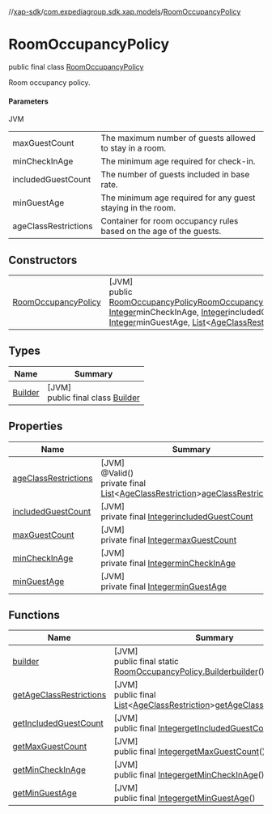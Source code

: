 //[xap-sdk](../../../index.md)/[com.expediagroup.sdk.xap.models](../index.md)/[RoomOccupancyPolicy](index.md)

# RoomOccupancyPolicy

public final class [RoomOccupancyPolicy](index.md)

Room occupancy policy.

#### Parameters

JVM

| | |
|---|---|
| maxGuestCount | The maximum number of guests allowed to stay in a room. |
| minCheckInAge | The minimum age required for check-in. |
| includedGuestCount | The number of guests included in base rate. |
| minGuestAge | The minimum age required for any guest staying in the room. |
| ageClassRestrictions | Container for room occupancy rules based on the age of the guests. |

## Constructors

| | |
|---|---|
| [RoomOccupancyPolicy](-room-occupancy-policy.md) | [JVM]<br>public [RoomOccupancyPolicy](index.md)[RoomOccupancyPolicy](-room-occupancy-policy.md)([Integer](https://docs.oracle.com/javase/8/docs/api/java/lang/Integer.html)maxGuestCount, [Integer](https://docs.oracle.com/javase/8/docs/api/java/lang/Integer.html)minCheckInAge, [Integer](https://docs.oracle.com/javase/8/docs/api/java/lang/Integer.html)includedGuestCount, [Integer](https://docs.oracle.com/javase/8/docs/api/java/lang/Integer.html)minGuestAge, [List](https://docs.oracle.com/javase/8/docs/api/java/util/List.html)&lt;[AgeClassRestriction](../-age-class-restriction/index.md)&gt;ageClassRestrictions) |

## Types

| Name | Summary |
|---|---|
| [Builder](-builder/index.md) | [JVM]<br>public final class [Builder](-builder/index.md) |

## Properties

| Name | Summary |
|---|---|
| [ageClassRestrictions](index.md#-769600898%2FProperties%2F699445674) | [JVM]<br>@Valid()<br>private final [List](https://docs.oracle.com/javase/8/docs/api/java/util/List.html)&lt;[AgeClassRestriction](../-age-class-restriction/index.md)&gt;[ageClassRestrictions](index.md#-769600898%2FProperties%2F699445674) |
| [includedGuestCount](index.md#-1229431125%2FProperties%2F699445674) | [JVM]<br>private final [Integer](https://docs.oracle.com/javase/8/docs/api/java/lang/Integer.html)[includedGuestCount](index.md#-1229431125%2FProperties%2F699445674) |
| [maxGuestCount](index.md#-1879233183%2FProperties%2F699445674) | [JVM]<br>private final [Integer](https://docs.oracle.com/javase/8/docs/api/java/lang/Integer.html)[maxGuestCount](index.md#-1879233183%2FProperties%2F699445674) |
| [minCheckInAge](index.md#-253499720%2FProperties%2F699445674) | [JVM]<br>private final [Integer](https://docs.oracle.com/javase/8/docs/api/java/lang/Integer.html)[minCheckInAge](index.md#-253499720%2FProperties%2F699445674) |
| [minGuestAge](index.md#-1364328189%2FProperties%2F699445674) | [JVM]<br>private final [Integer](https://docs.oracle.com/javase/8/docs/api/java/lang/Integer.html)[minGuestAge](index.md#-1364328189%2FProperties%2F699445674) |

## Functions

| Name | Summary |
|---|---|
| [builder](builder.md) | [JVM]<br>public final static [RoomOccupancyPolicy.Builder](-builder/index.md)[builder](builder.md)() |
| [getAgeClassRestrictions](get-age-class-restrictions.md) | [JVM]<br>public final [List](https://docs.oracle.com/javase/8/docs/api/java/util/List.html)&lt;[AgeClassRestriction](../-age-class-restriction/index.md)&gt;[getAgeClassRestrictions](get-age-class-restrictions.md)() |
| [getIncludedGuestCount](get-included-guest-count.md) | [JVM]<br>public final [Integer](https://docs.oracle.com/javase/8/docs/api/java/lang/Integer.html)[getIncludedGuestCount](get-included-guest-count.md)() |
| [getMaxGuestCount](get-max-guest-count.md) | [JVM]<br>public final [Integer](https://docs.oracle.com/javase/8/docs/api/java/lang/Integer.html)[getMaxGuestCount](get-max-guest-count.md)() |
| [getMinCheckInAge](get-min-check-in-age.md) | [JVM]<br>public final [Integer](https://docs.oracle.com/javase/8/docs/api/java/lang/Integer.html)[getMinCheckInAge](get-min-check-in-age.md)() |
| [getMinGuestAge](get-min-guest-age.md) | [JVM]<br>public final [Integer](https://docs.oracle.com/javase/8/docs/api/java/lang/Integer.html)[getMinGuestAge](get-min-guest-age.md)() |

